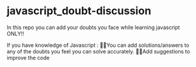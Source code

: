 # javascript_doubt-discussion
In this repo you can add your doubts you face while learning javascript ONLY!!

If you have knowledge of Javascript :
🐱‍💻You can add solutions/answers to any of the doubts you feel you can solve accurately.
🐱‍💻Add suggestions to improve the code
